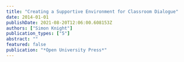 ```yaml
---
title: "Creating a Supportive Environment for Classroom Dialogue"
date: 2014-01-01
publishDate: 2021-08-20T12:06:00.608153Z
authors: ["Simon Knight"]
publication_types: ["5"]
abstract: ""
featured: false
publication: "*Open University Press*"
---
```


